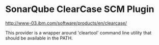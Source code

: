SonarQube ClearCase SCM Plugin
=============================

http://www-03.ibm.com/software/products/en/clearcase/

This provider is a wrapper around 'cleartool' command line utility that should be available in the PATH.
